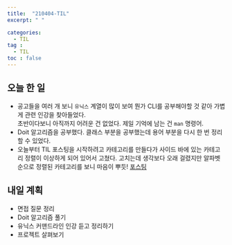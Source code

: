 ```yaml
---
title:  "210404-TIL"
excerpt: " "

categories: 
  - TIL
tag : 
  - TIL
toc : false
---
```


## 오늘 한 일
- 공고들을 여러 개 보니 `유닉스` 계열이 많이 보여 뭔가 CLI를 공부해야할 것 같아 가볍게 관련 인강을 찾아들었다.<br> 초반이다보니 아직까지 어려운 건 없었다. 제일 기억에 남는 건 `man` 명령어.
- Doit 알고리즘을 공부했다. 클래스 부분을 공부했는데 용어 부분을 다시 한 번 정리할 수 있었다.
- 오늘부터 TIL 포스팅을 시작하려고 카테고리를 만들다가 사이드 바에 있는 카테고리 정렬이 이상하게 되어 있어서 고쳤다. 고치는데 생각보다 오래 걸렸지만 알파벳순으로 정렬된 카테고리를 보니 마음이 뿌듯! [포스팅](https://techhan.github.io/etc/categorySort/)


## 내일 계획
- 면접 질문 정리
- Doit 알고리즘 풀기
- 유닉스 커맨드라인 인강 듣고 정리하기
- 프로젝트 살펴보기
